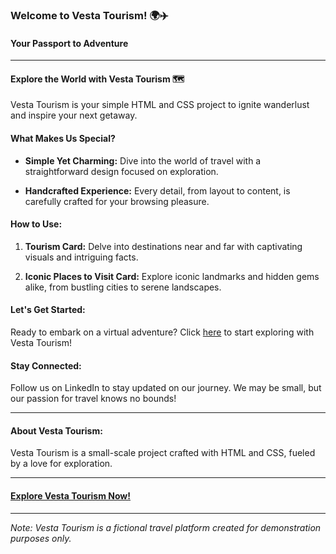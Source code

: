 ### Welcome to Vesta Tourism! 🌍✈️

#### Your Passport to Adventure

---

#### Explore the World with Vesta Tourism 🗺️

Vesta Tourism is your simple HTML and CSS project to ignite wanderlust and inspire your next getaway.

#### What Makes Us Special?

- **Simple Yet Charming:** Dive into the world of travel with a straightforward design focused on exploration.
  
- **Handcrafted Experience:** Every detail, from layout to content, is carefully crafted for your browsing pleasure.

#### How to Use:

1. **Tourism Card:** Delve into destinations near and far with captivating visuals and intriguing facts.

2. **Iconic Places to Visit Card:** Explore iconic landmarks and hidden gems alike, from bustling cities to serene landscapes.

#### Let's Get Started:

Ready to embark on a virtual adventure? Click [here](https://koushik-04kk.github.io/VestaTourism/) to start exploring with Vesta Tourism!

#### Stay Connected:

Follow us on LinkedIn to stay updated on our journey. We may be small, but our passion for travel knows no bounds!

---

#### About Vesta Tourism:

Vesta Tourism is a small-scale project crafted with HTML and CSS, fueled by a love for exploration.

---

#### [Explore Vesta Tourism Now!](https://koushik-04kk.github.io/VestaTourism/)

---

*Note: Vesta Tourism is a fictional travel platform created for demonstration purposes only.*

